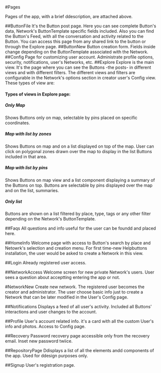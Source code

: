 #Pages

Pages of the app, with a brief ddescription, are attached above.


##ButtonFile
It's the Button post page. Here you can see complete Button's data, Network's ButtonTemplate specific fields included. Also you can find the Button's Feed, with all the conversation and activity related to the Button. You can access this page from any shared link to the button or through the Explore page.
##ButtonNew
Button creation form. Fields inside change depending on the ButtonTemplate associated with the Network.
##Config
Page for customizing user account. Administrate profile options, security, notifications, user's Networks, etc.
##Explore
Explore is the main view. It's the page where you can see the Buttons -the posts- in different views and with different filters. The different views and filters are configurable in the Network's options section in creator user's Config view. These types of view are:

#### Types of views in Explore page:

##### Only Map
Shows Buttons only on map, selectable by pins placed on specific coordinates.
##### Map with list by zones
Shows Buttons on map and on a list displayed on top of the map. User can click on polygonal zones drawn over the map to display in the list Buttons included in that area.
##### Map with list by pins
Shows Buttons on map view and a list component displaying a summary of the Buttons on top. Buttons are selectable by pins displayed over the map and on the list, summaries.
##### Only list
Buttons are shown on a list filtered by place, type, tags or any other filter depending on the Network's ButtonTemplate.

##Faqs
All questions and info useful for the user can be foundd and placed here.

##HomeInfo
Welcome page with access to Button's search by place and Netowrk's selection and creation menu. For first time-new Helpbuttons installation, the user would be asked to create a Network in this view.

##Login
Already registered user access.

##NetworkAccess
Welcome screen for new private Network's users. User sees a question about acceptting entering the app or not.

#NetworkNew
Create new network. The registered user becomes the creator and administrator. The user choose basic info just to create a Network that can be later modified in the User's Config page.

##Notifiications
Displays a feed of all user's activity. Included all Buttons' interactions and user changes to the account.

##Profile
User's account related info. it's a card with all the custom User's info and photos. Access to Config page.

##Recovery
Password recovery page accessible only from the recovery email. Inset new password twiice.

##RepositoryPage
Ddisplays a list of all the elements andd components of the app. Used for ddesign purposes only.

##Signup
User's registration page.
